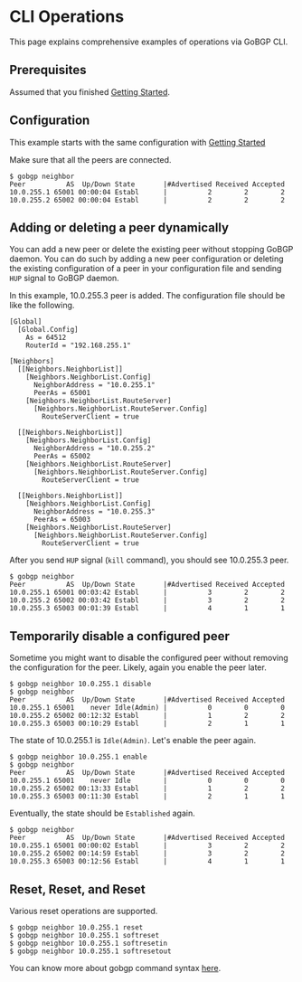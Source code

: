 # CLI Operations

This page explains comprehensive examples of operations via GoBGP CLI.

## Prerequisites

Assumed that you finished [Getting Started](https://github.com/osrg/gobgp/blob/master/docs/sources/getting-started.md).

## Configuration

This example starts with the same configuration with [Getting Started](https://github.com/osrg/gobgp/blob/master/docs/sources/getting-started.md)

Make sure that all the peers are connected.

```
$ gobgp neighbor
Peer          AS  Up/Down State       |#Advertised Received Accepted
10.0.255.1 65001 00:00:04 Establ      |          2        2        2
10.0.255.2 65002 00:00:04 Establ      |          2        2        2
```

## Adding or deleting a peer dynamically

You can add a new peer or delete the existing peer without stopping
GoBGP daemon. You can do such by adding a new peer configuration or
deleting the existing configuration of a peer in your configuration
file and sending `HUP` signal to GoBGP daemon.

In this example, 10.0.255.3 peer is added. The configuration file
should be like the following.

```
[Global]
  [Global.Config]
    As = 64512
    RouterId = "192.168.255.1"

[Neighbors]
  [[Neighbors.NeighborList]]
    [Neighbors.NeighborList.Config]
      NeighborAddress = "10.0.255.1"
      PeerAs = 65001
    [Neighbors.NeighborList.RouteServer]
      [Neighbors.NeighborList.RouteServer.Config]
        RouteServerClient = true

  [[Neighbors.NeighborList]]
    [Neighbors.NeighborList.Config]
      NeighborAddress = "10.0.255.2"
      PeerAs = 65002
    [Neighbors.NeighborList.RouteServer]
      [Neighbors.NeighborList.RouteServer.Config]
        RouteServerClient = true

  [[Neighbors.NeighborList]]
    [Neighbors.NeighborList.Config]
      NeighborAddress = "10.0.255.3"
      PeerAs = 65003
    [Neighbors.NeighborList.RouteServer]
      [Neighbors.NeighborList.RouteServer.Config]
        RouteServerClient = true
```

After you send `HUP` signal (`kill` command), you should see 10.0.255.3 peer.

```
$ gobgp neighbor
Peer          AS  Up/Down State       |#Advertised Received Accepted
10.0.255.1 65001 00:03:42 Establ      |          3        2        2
10.0.255.2 65002 00:03:42 Establ      |          3        2        2
10.0.255.3 65003 00:01:39 Establ      |          4        1        1
```

## Temporarily disable a configured peer

Sometime you might want to disable the configured peer without
removing the configuration for the peer. Likely, again you enable the
peer later.

```
$ gobgp neighbor 10.0.255.1 disable
$ gobgp neighbor
Peer          AS  Up/Down State       |#Advertised Received Accepted
10.0.255.1 65001    never Idle(Admin) |          0        0        0
10.0.255.2 65002 00:12:32 Establ      |          1        2        2
10.0.255.3 65003 00:10:29 Establ      |          2        1        1
```

The state of 10.0.255.1 is `Idle(Admin)`. Let's enable the peer again.

```
$ gobgp neighbor 10.0.255.1 enable
$ gobgp neighbor
Peer          AS  Up/Down State       |#Advertised Received Accepted
10.0.255.1 65001    never Idle        |          0        0        0
10.0.255.2 65002 00:13:33 Establ      |          1        2        2
10.0.255.3 65003 00:11:30 Establ      |          2        1        1
```

Eventually, the state should be `Established` again.

```
$ gobgp neighbor
Peer          AS  Up/Down State       |#Advertised Received Accepted
10.0.255.1 65001 00:00:02 Establ      |          3        2        2
10.0.255.2 65002 00:14:59 Establ      |          3        2        2
10.0.255.3 65003 00:12:56 Establ      |          4        1        1
```

## Reset, Reset, and Reset

Various reset operations are supported.

```
$ gobgp neighbor 10.0.255.1 reset
$ gobgp neighbor 10.0.255.1 softreset
$ gobgp neighbor 10.0.255.1 softresetin
$ gobgp neighbor 10.0.255.1 softresetout
```


You can know more about gobgp command syntax [here](https://github.com/osrg/gobgp/blob/master/docs/sources/cli-command-syntax.md).
